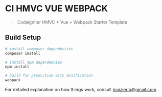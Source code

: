 # CI HMVC VUE WEBPACK

> Codeigniter HMVC + Vue + Webpack Starter Template

## Build Setup

``` bash
# install composer dependencies
composer install

# install npm dependencies
npm install

# build for production with minification
webpack
```

For detailed explanation on how things work, consult maizier.b@gmail.com.
